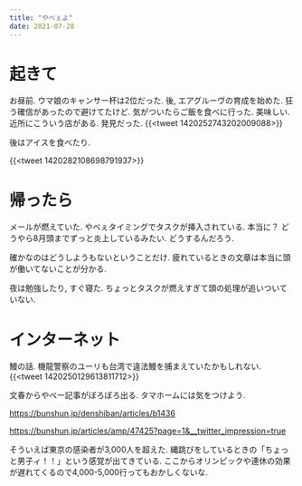```yaml
---
title: "やべぇよ"
date: 2021-07-28
---
```


# 起きて
お昼前. ウマ娘のキャンサー杯は2位だった. 後, エアグルーヴの育成を始めた. 狂う確信があったので避けてたけど. 気がついたらご飯を食べに行った. 美味しい.  近所にこういう店がある. 発見だった. 
{{<tweet 1420252743202009088>}}

後はアイスを食べたり.

{{<tweet 1420282108698791937>}}

# 帰ったら
メールが燃えていた. やべぇタイミングでタスクが挿入されている. 本当に？ どうやら8月頭までずっと炎上しているみたい. どうするんだろう. 

確かなのはどうしようもないということだけ. 
疲れているときの文章は本当に頭が働いてないことが分かる.

夜は勉強したり, すぐ寝た. ちょっとタスクが燃えすぎて頭の処理が追いついていない.

# インターネット
鰻の話. 機龍警察のユーリも台湾で違法鰻を捕まえていたかもしれない.
{{<tweet 1420250129613811712>}}

文春からやべー記事がぼろぼろ出る. タマホームには気をつけよう.

https://bunshun.jp/denshiban/articles/b1436

https://bunshun.jp/articles/amp/47425?page=1&__twitter_impression=true

そういえば東京の感染者が3,000人を超えた. 縄跳びをしているときの「ちょっと男子ィ！！」という感覚が出てきている. ここからオリンピックや連休の効果が遅れてくるので4,000-5,000行ってもおかしくないな.